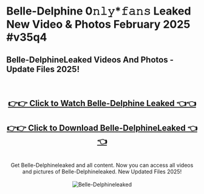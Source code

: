 # Belle-Delphine 0𝚗𝚕𝚢*𝚏𝚊𝚗𝚜 Leaked New Video & Photos February 2025 #v35q4

<h2>Belle-DelphineLeaked Videos And Photos - Update Files 2025!</h2>
<br>
<div align="center">
<h2><a href="https://mediaupload.pro?title=Belle-Delphine&ref=11F" rel="nofollow">👉👉 Click to Watch Belle-Delphine Leaked 👈👈</a></h2>
<h2><a href="https://mediaupload.pro?title=Belle-Delphine&ref=11F" rel="nofollow">👉👉 Click to Download Belle-DelphineLeaked 👈👈</a></h2>
<br>
Get Belle-Delphineleaked and all content. Now you can access all videos and pictures of Belle-Delphineleaked. New Updated Files 2025!
<br>
<br>
<a href="https://mediaupload.pro?title=Belle-Delphine&ref=11F" rel="nofollow" data-target="animated-image.originalLink"><img src="https://i.ibb.co/Gkj2r4b/banner.png" alt="Belle-Delphineleaked" style="max-width: 100%; display: inline-block;" data-target="animated-image.originalImage"></a>
</div>
<br>

